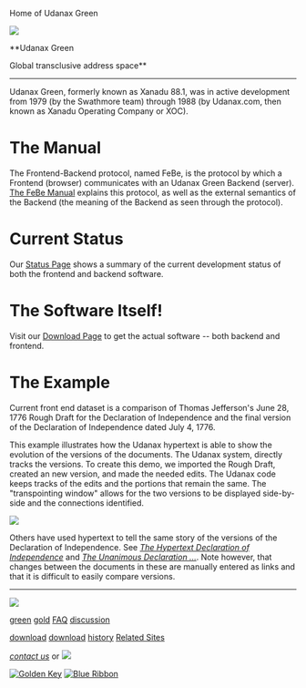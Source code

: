 Home of Udanax Green

[![](../images/logo.gif)](../index.html)

\*\*Udanax
Green

Global transclusive address space\*\*

---

Udanax Green, formerly known as Xanadu 88.1, was in active
development from 1979 (by the Swathmore team) through 1988 (by Udanax.com,
then known as Xanadu Operating Company or XOC).

# The Manual

The Frontend-Backend protocol, named FeBe, is the protocol
by which a Frontend (browser) communicates with an Udanax Green Backend
(server). [The FeBe Manual](febe/index.html) explains this
protocol, as well as the external semantics of the Backend (the meaning
of the Backend as seen through the protocol).

# Current Status

Our [Status Page](status.html) shows a summary
of the current development status of both the frontend and backend software.

# The Software Itself!

Visit our [Download Page](download/index.html) to get the
actual software -- both backend and frontend.

# The Example

Current front end dataset is a comparison of Thomas Jefferson's June
28, 1776 Rough Draft for the Declaration of Independence and the final
version of the Declaration of Independence dated July 4, 1776.

This example illustrates how the Udanax hypertext is able to show the
evolution of the versions of the documents. The Udanax system, directly
tracks the versions. To create this demo, we imported the Rough Draft,
created an new version, and made the needed edits. The Udanax code keeps
tracks of the edits and the portions that remain the same. The "transpointing
window" allows for the two versions to be displayed side-by-side and the
connections identified.

![](images/transpoint.gif)

Others have used hypertext to tell the same story of the versions of
the Declaration of Independence. See _[The
Hypertext Declaration of Independence](http://www.duke.edu/eng169s2/group1/lex3/hyprdecl.htm)_ and _[The
Unanimous Declaration ...](http://odur.let.rug.nl/%7Eusa/D/1776-1800/independence/doi.htm)_. Note however, that changes between
the documents in these are manually entered as links and that it is difficult
to easily compare versions.

---

[![](../images/logo.gif)](../index.html)

[green](index.html)
[gold](../gold/index.html)
[FAQ](../FAQ.html)
[discussion](../discussion/index.html)

[download](download/index.html)
[download](../gold/download/index.html)
[history](../history/index.html)
[Related Sites](../related.html)

_[contact us](../contact.html)_
or [![](../images/cmn.gif)](http://www.blindpay.com/crit-me-now.cgi)

[![Golden Key](../images/key.gif)](http://www.privacy.org/ipc/) [![Blue Ribbon](../images/ribbon.gif)](http://mirrors.yahoo.com/eff/blueribbon.html)
